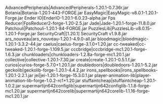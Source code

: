 AdvancedPeripherals|AdvancedPeripherals-1.20.1-0.7.36r.jar
Botania|Botania-1.20.1-443-FORGE.jar
EasyMagic|EasyMagic-v8.0.1-1.20.1-Forge.jar
Ender IO|EnderIO-1.20.1-6.0.23-alpha.jar
Fps Reducer|FpsReducer2-forge-1.20-2.5.jar
Jade|Jade-1.20.1-forge-11.8.0.jar
Patchouli|Patchouli-1.20.1-84-FORGE.jar
PuzzlesLib|PuzzlesLib-v8.0.15-1.20.1-Forge.jar
SecurityCraft|[1.20.1] SecurityCraft v1.9.8.jar
ars_nouveau|ars_nouveau-1.20.1-4.9.0-all.jar
bloodmagic|bloodmagic-1.20.1-3.3.2-44.jar
caelus|caelus-forge-3.1.0+1.20.jar
cc-tweaked|cc-tweaked-1.20.1-forge-1.109.5.jar
cccbridge|cccbridge-mc1.20.1-forge-1.6.3.jar
chunkloaders|chunkloaders-1.2.8a-forge-mc1.20.1.jar
collective|collective-1.20.1-7.30.jar
create|create-1.20.1-0.5.1.f.jar
curios|curios-forge-5.7.0+1.20.1.jar
doubledoors|doubledoors-1.20.1-5.2.jar
geckolib|geckolib-forge-1.20.1-4.4.2.jar
irons_spellbooks|irons_spellbooks-1.20.1-2.2.1.jar
jei|jei-1.20.1-forge-15.3.0.1.jar
player-animation-lib|player-animation-lib-forge-1.0.2-rc1+1.20.jar
stuffaintcheap|stuffaintcheap-1.20.1-1.0.2.jar
supermartijn642configlib|supermartijn642configlib-1.1.8-forge-mc1.20.jar
supermartijn642corelib|supermartijn642corelib-1.1.16-forge-mc1.20.1.jar
